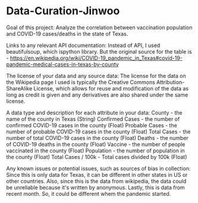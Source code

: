 # Data-Curation-Jinwoo

Goal of this project: Analyze the correlation between vaccination population and COVID-19 cases/deaths in the state of Texas.

Links to any relevant API documentation: Instead of API, I used beautifulsoup, which ispython library. But the original source for the table is - https://en.wikipedia.org/wiki/COVID-19_pandemic_in_Texas#covid-19-pandemic-medical-cases-in-texas-by-county

The license of your data and any source data: The license for the data on the Wikipedia page I used is typically the Creative Commons Attribution-ShareAlike License, which allows for reuse and modification of the data as long as credit is given and any derivatives are also shared under the same license.

A data type and description for each attribute in your data: County - the name of the county in Texas (String) Confirmed Cases - the number of confirmed COVID-19 cases in the county (Float) Probable Cases - the number of probable COVID-19 cases in the county (Float) Total Cases - the number of total COVID-19 cases in the county (Float) Deaths - the number of COVID-19 deaths in the county (Float) Vaccine - the number of people vaccinated in the county (Float) Population - the number of population in the county (Float) Total Cases / 100k - Total cases divided by 100k (Float)

Any known issues or potential issues, such as sources of bias in collection: Since this is only data for Texas, it can be different in other states in US or other countries. Also, since this is the data from wikipedia, the data could be unreliable because it's written by anonymous. Lastly, this is data from recent month. So, it could be different whem the pandemic started.
